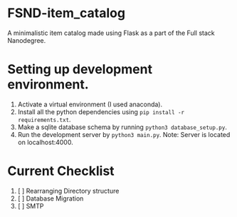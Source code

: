 # FSND-item_catalog
A minimalistic item catalog made using Flask as a part of the Full stack Nanodegree.

# Setting up development environment.

1. Activate a virtual environment (I used anaconda).
2. Install all the python dependencies using ```pip install -r requirements.txt```.
3. Make a sqlite database schema by running ```python3 database_setup.py```.
4. Run the development server by ```python3 main.py```. 
Note: Server is located on localhost:4000.

# Current Checklist

  1. [ ] Rearranging Directory structure
  2. [ ] Database Migration
  3. [ ] SMTP
